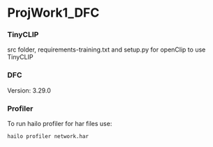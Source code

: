 # ProjWork1_DFC

### TinyCLIP

src folder, requirements-training.txt and setup.py for openClip to use TinyCLIP

### DFC

Version: 3.29.0

### Profiler

To run hailo profiler for har files use:
```bash
hailo profiler network.har
```

